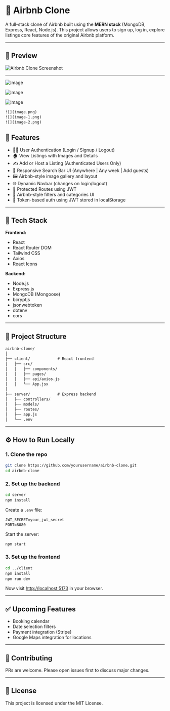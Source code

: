 
# 🏡 Airbnb Clone

A full-stack clone of Airbnb built using the **MERN stack** (MongoDB, Express, React, Node.js). This project allows users to sign up, log in, explore listings core features of the original Airbnb platform.

---

## 📸 Preview

![Airbnb Clone Screenshot](./screenshot.png)

---
![image](https://github.com/user-attachments/assets/a6aa30b0-394a-4fd4-ba50-ee33a39b24da)


![image](https://github.com/user-attachments/assets/47b1bee6-cf0a-41d2-a383-bde5a353bddf)


![image](https://github.com/user-attachments/assets/892afdf2-6d6d-408a-89f1-1d0270dcb3e5)

    ![](image.png) 
    ![](image-1.png)
    ![](image-2.png)

## 🚀 Features

- 🧑‍💼 User Authentication (Login / Signup / Logout)
- 🏠 View Listings with Images and Details
- ✍️ Add or Host a Listing (Authenticated Users Only)
- 📅 Responsive Search Bar UI (Anywhere | Any week | Add guests)
- 🖼️ Airbnb-style image gallery and layout
- 🌐 Dynamic Navbar (changes on login/logout)
- 🧭 Protected Routes using JWT
- 🧹 Airbnb-style filters and categories UI
- 🔐 Token-based auth using JWT stored in localStorage

---

## 🧱 Tech Stack

**Frontend:**

- React
- React Router DOM
- Tailwind CSS
- Axios
- React Icons

**Backend:**

- Node.js
- Express.js
- MongoDB (Mongoose)
- bcryptjs
- jsonwebtoken
- dotenv
- cors

---

## 📂 Project Structure

```
airbnb-clone/
│
├── client/            # React frontend
│   ├── src/
│   │   ├── components/
│   │   ├── pages/
│   │   ├── api/axios.js
│   │   └── App.jsx
│
├── server/            # Express backend
│   ├── controllers/
│   ├── models/
│   ├── routes/
│   ├── app.js
│   └── .env
```

---

## ⚙️ How to Run Locally

### 1. Clone the repo

```bash
git clone https://github.com/yourusername/airbnb-clone.git
cd airbnb-clone
```

### 2. Set up the backend

```bash
cd server
npm install
```

Create a `.env` file:

```env
JWT_SECRET=your_jwt_secret
PORT=8080
```

Start the server:

```bash
npm start
```

### 3. Set up the frontend

```bash
cd ../client
npm install
npm run dev
```

Now visit [http://localhost:5173](http://localhost:5173) in your browser.

---

## ✅ Upcoming Features

- Booking calendar
- Date selection filters
- Payment integration (Stripe)
- Google Maps integration for locations

---

## 🙌 Contributing

PRs are welcome. Please open issues first to discuss major changes.

---

## 📄 License

This project is licensed under the MIT License.
